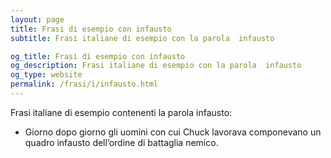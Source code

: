```yaml
---
layout: page
title: Frasi di esempio con infausto 
subtitle: Frasi italiane di esempio con la parola  infausto

og_title: Frasi di esempio con infausto 
og_description: Frasi italiane di esempio con la parola  infausto
og_type: website
permalink: /frasi/i/infausto.html
---
```


Frasi italiane di esempio contenenti la parola infausto:


- Giorno dopo giorno gli uomini con cui Chuck lavorava componevano un quadro infausto dell’ordine di battaglia nemico.
